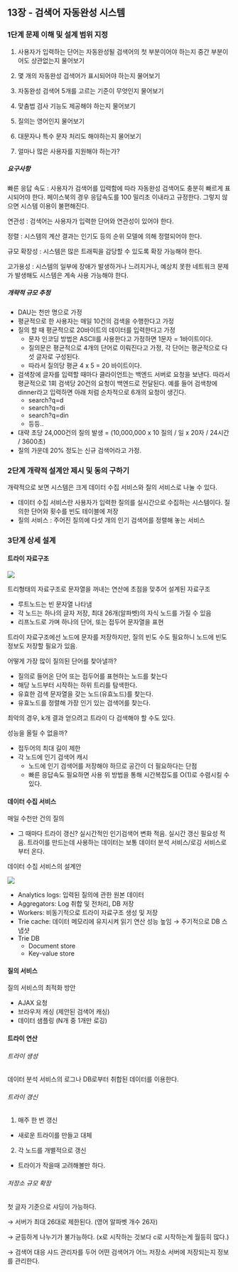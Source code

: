 ## 13장 - 검색어 자동완성 시스템

### 1단계 문제 이해 및 설계 범위 지정

1. 사용자가 입력하는 단어는 자동완성될 검색어의 첫 부분이어야 하는지 중간 부분이어도 상관없는지 물어보기

2. 몇 개의 자동완성 검색어가 표시되어야 하는지 물어보기

3. 자동완성 검색어 5개를 고르는 기준이 무엇인지 물어보기

4. 맞춤법 검사 기능도 제공해야 하는지 물어보기

5. 질의는 영어인지 물어보기

6. 대문자나 특수 문자 처리도 해야하는지 물어보기

7. 얼마나 많은 사용자를 지원해야 하는가?

##### 요구사항
빠른 응답 속도 : 사용자가 검색어를 입력함에 따라 자동완성 검색어도 충분히 빠르게 표시되어야 한다. 페이스북의 경우 응답속도를 100 밀리초 이내라고 규정한다. 그렇지 않으면 시스템 이용이 불편해진다.

연관성 : 검색어는 사용자가 입력한 단어와 연관성이 있어야 한다.

정렬 : 시스템의 계산 결과는 인기도 등의 순위 모델에 의해 정렬되어야 한다.

규모 확장성 : 시스템은 많은 트래픽을 감당할 수 있도록 확장 가능해야 한다.

고가용성 : 시스템의 일부에 장애가 발생하거나 느려지거나, 예상치 못한 네트워크 문제가 발생해도 시스템은 계속 사용 가능해야 한다.

##### 개략적 규모 추정

- DAU는 천만 명으로 가정
- 평균적으로 한 사용자는 매일 10건의 검색을 수행한다고 가정
- 질의 할 때 평균적으로 20바이트의 데이터를 입력한다고 가정
  - 문자 인코딩 방법은 ASCII를 사용한다고 가정하면 1문자 = 1바이트이다.
  - 질의문은 평균적으로 4개의 단어로 이뤄진다고 가정, 각 단어는 평균적으로 다섯 글자로 구성된다.
  - 따라서 질의당 평균 4 x 5 = 20 바이트이다.
- 검색창에 글자를 입력할 때마다 클라이언트는 백엔드 서버로 요청을 보낸다. 따라서 평균적으로 1회 검색당 20건의 요청이 백엔드로 전달된다.  예를 들어 검색창에 dinner라고 입력하면 아래 처럼 순차적으로 6개의 요청이 생긴다.
  - search?q=d 
  - search?q=di
  - search?q=din
  - 등등.. 
- 대략 초당 24,000건의 질의 발생 = (10,000,000 x 10 질의 / 일 x 20자 / 24시간 / 3600초)
- 질의 가운데 20% 정도는 신규 검색어라고 가정.

### 2단계 개략적 설계안 제시 및 동의 구하기
개략적으로 보면 시스템은 크게 데이터 수집 서비스와 질의 서비스로 나눌 수 있다.

- 데이터 수집 서비스란 사용자가 입력한 질의를 실시간으로 수집하는 시스템이다.  질의한 단어와 횟수를 빈도 테이블에 저장
- 질의 서비스 : 주어진 질의에 다섯 개의 인기 검색어를 정렬해 놓는 서비스

### 3단계 상세 설계

#### 트라이 자료구조

<img src="images/minjoo/trie.png">

트리형태의 자료구조로 문자열을 꺼내는 연산에 초점을 맞추어 설계된 자료구조

- 루트노드는 빈 문자열 나타냄
- 각 노드는 하나의 글자 저장, 최대 26개(알파벳)의 자식 노드를 가질 수 있음
- 리프노드로 가며 하나의 단어, 또는 접두어 문자열을 표현

트라이 자료구조에선 노드에 문자를 저장하지만, 질의 빈도 수도 필요하니 노드에 빈도 정보도 저장할 필요가 있음.


어떻게 가장 많이 질의된 단어를 찾아낼까?

- 질의로 들어온 단어 또는 접두어를 표현하는 노드를 찾는다
- 해당 노드부터 시작하는 하위 트리를 탐색한다.
- 유효한 검색 문자열을 갖는 노드(유효노드)를 찾는다.
- 유효노드를 정렬해 가장 인기 있는 검색어를 찾는다.

최악의 경우, k개 결과 얻으려고 트라이 다 검색해야 할 수도 있다.

성능을 올릴 수 없을까?

- 접두어의 최대 길이 제한
- 각 노드에 인기 검색어 캐시
  - 노드에 인기 검색어를 저장해야 하므로 공간이 더 필요하다는 단점
  - 빠른 응답속도 필요하면 사용
위 방법을 통해 시간복잡도를 O(1)로 수렴시킬 수 있다.

#### 데이터 수집 서비스

매일 수천만 건의 질의
- 그 때마다 트라이 갱신? 실시간적인 인기검색어 변화 적음. 실시간 갱신 필요성 적음.
트라이를 만드는데 사용하는 데이터는 보통 데이터 분석 서비스/로깅 서비스로 부터 온다.

데이터 수집 서비스의 설계안

<img src="images/minjoo/data.png">

- Analytics logs: 입력된 질의에 관한 원본 데이터
- Aggregators: Log 취합 및 전처리, DB 저장
- Workers: 비동기적으로 트라이 자료구조 생성 및 저장
- Trie cache: 데이터 메모리에 유지시켜 읽기 연산 성능 높임 → 주기적으로 DB 스냅샷
- Trie DB
  - Document store
  - Key-value store

#### 질의 서비스
질의 서비스의 최적화 방안

- AJAX 요청
- 브라우저 캐싱 (제안된 검색어 캐싱)
- 데이터 샘플링 (N개 중 1개만 로깅)

#### 트라이 연산
###### 트라이 생성
데이터 분석 서비스의 로그나 DB로부터 취합된 데이터를 이용한다.

###### 트라이 갱신
1. 매주 한 번 갱신
- 새로운 트라이를 만들고 대체
2. 각 노드를 개별적으로 갱신
- 트라이가 작을때 고려해볼만 하다.
###### 저장소 규모 확장
첫 글자 기준으로 샤딩이 가능하다.

→ 서버가 최대 26대로 제한된다. (영어 알파벳 개수 26자)

→ 균등하게 나누기가 불가능하다. (x로 시작하는 것보다 c로 시작하는게 월등히 많다.)

→ 검색어 대응 샤드 관리자를 두어 어떤 검색어가 어느 저장소 서버에 저장되는지 정보를 관리한다.



